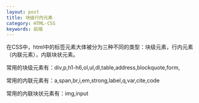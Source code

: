 ```yaml
---
layout: post
title: 块级行内元素
category: HTML-CSS
keywords: 前端
---
```


在CSS中，html中的标签元素大体被分为三种不同的类型：块级元素，行内元素（内联元素），内联块状元素。

常用的块级元素有：div,p,h1-h6,ol,ul,dl,table,address,blockquote,form,

常用的内联元素有：a,span,br,i,em,strong,label,q,var,cite,code

常用的内联块状元素有：img,input
